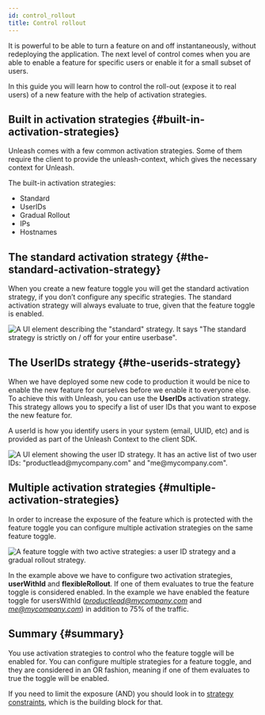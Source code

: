 ```yaml
---
id: control_rollout
title: Control rollout
---
```


It is powerful to be able to turn a feature on and off instantaneously, without redeploying the application. The next level of control comes when you are able to enable a feature for specific users or enable it for a small subset of users.

In this guide you will learn how to control the roll-out (expose it to real users) of a new feature with the help of activation strategies.

## Built in activation strategies {#built-in-activation-strategies}

Unleash comes with a few common activation strategies. Some of them require the client to provide the unleash-context, which gives the necessary context for Unleash.

The built-in activation strategies:

- Standard
- UserIDs
- Gradual Rollout
- IPs
- Hostnames

## The standard activation strategy {#the-standard-activation-strategy}

When you create a new feature toggle you will get the standard activation strategy, if you don’t configure any specific strategies. The standard activation strategy will always evaluate to true, given that the feature toggle is enabled.

![A UI element describing the \"standard\" strategy. It says \"The standard strategy is strictly on / off for your entire userbase\".](/img/control_rollout_standard_strategy.png)

## The UserIDs strategy {#the-userids-strategy}

When we have deployed some new code to production it would be nice to enable the new feature for ourselves before we enable it to everyone else. To achieve this with Unleash, you can use the **UserIDs** activation strategy. This strategy allows you to specify a list of user IDs that you want to expose the new feature for.

A userId is how you identify users in your system (email, UUID, etc) and is provided as part of the Unleash Context to the client SDK.

![A UI element showing the user ID strategy. It has an active list of two user IDs: \"productlead@mycompany.com\" and \"me@mycompany.com\".](/img/control_rollout_userid_strategy.png)

## Multiple activation strategies {#multiple-activation-strategies}

In order to increase the exposure of the feature which is protected with the feature toggle you can configure multiple activation strategies on the same feature toggle.

![A feature toggle with two active strategies: a user ID strategy and a gradual rollout strategy.](/img/control_rollout_multiple_strategies.png)

In the example above we have to configure two activation strategies, **userWithId** and **flexibleRollout**. If one of them evaluates to true the feature toggle is considered enabled. In the example we have enabled the feature toggle for usersWithId (*productlead@mycompany.com* and *me@mycompany.com*) in addition to 75% of the traffic.

## Summary {#summary}

You use activation strategies to control who the feature toggle will be enabled for. You can configure multiple strategies for a feature toggle, and they are considered in an OR fashion, meaning if one of them evaluates to true the toggle will be enabled.

If you need to limit the exposure (AND) you should look in to [strategy constraints](advanced/strategy-constraints.md), which is the building block for that.
